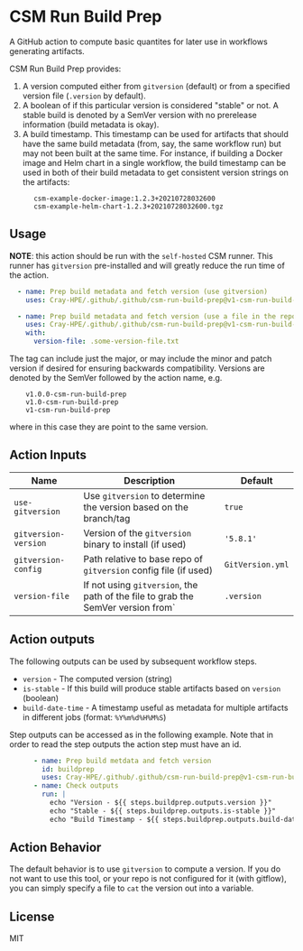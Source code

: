 # CSM Run Build Prep

A GitHub action to compute basic quantites for later use in workflows generating artifacts.

CSM Run Build Prep provides:

1. A version computed either from `gitversion` (default) or from a specified
   version file (`.version` by default).
2. A boolean of if this particular version is considered "stable" or not. A
   stable build is denoted by a SemVer version with no prerelease information
   (build metadata is okay).
3. A build timestamp. This timestamp can be used for artifacts that should have
   the same build metadata (from, say, the same workflow run) but may not been
   built at the same time. For instance, if building a Docker image and Helm
   chart in a single workflow, the build timestamp can be used in both of their
   build metadata to get consistent version strings on the artifacts:

```
      csm-example-docker-image:1.2.3+20210728032600
      csm-example-helm-chart-1.2.3+20210728032600.tgz
```

## Usage

**NOTE**: this action should be run with the `self-hosted` CSM runner. This
runner has `gitversion` pre-installed and will greatly reduce the run time
of the action.

```yaml
  - name: Prep build metadata and fetch version (use gitversion)
    uses: Cray-HPE/.github/.github/csm-run-build-prep@v1-csm-run-build-prep

  - name: Prep build metadata and fetch version (use a file in the repo)
    uses: Cray-HPE/.github/.github/csm-run-build-prep@v1-csm-run-build-prep
    with:
      version-file: .some-version-file.txt
```
The tag can include just the major, or may include the minor and patch version
if desired for ensuring backwards compatibility. Versions are denoted by the
SemVer followed by the action name, e.g.

```
    v1.0.0-csm-run-build-prep
    v1.0-csm-run-build-prep
    v1-csm-run-build-prep
```
where in this case they are point to the same version.


## Action Inputs

| Name | Description | Default |
| --- | --- | --- |
| `use-gitversion` | Use `gitversion` to determine the version based on the branch/tag | `true` |
| `gitversion-version` | Version of the `gitversion` binary to install (if used) | `'5.8.1'`
| `gitversion-config` | Path relative to base repo of `gitversion` config file (if used) | `GitVersion.yml` |
| `version-file` | If not using `gitversion`, the path of the file to grab the SemVer version from` | `.version` |

## Action outputs

The following outputs can be used by subsequent workflow steps.

- `version` - The computed version (string)
- `is-stable` - If this build will produce stable artifacts based on `version` (boolean)
- `build-date-time` - A timestamp useful as metadata for multiple artifacts in different jobs (format: `%Y%m%d%H%M%S`)

Step outputs can be accessed as in the following example.
Note that in order to read the step outputs the action step must have an id.

```yml
      - name: Prep build metdata and fetch version
        id: buildprep
        uses: Cray-HPE/.github/.github/csm-run-build-prep@v1-csm-run-build-prep
      - name: Check outputs
        run: |
          echo "Version - ${{ steps.buildprep.outputs.version }}"
          echo "Stable - ${{ steps.buildprep.outputs.is-stable }}"
          echo "Build Timestamp - ${{ steps.buildprep.outputs.build-date-time }}"
```

## Action Behavior

The default behavior is to use `gitversion` to compute a version. If you do not
want to use this tool, or your repo is not configured for it (with gitflow),
you can simply specify a file to `cat` the version out into a variable.

## License

MIT
